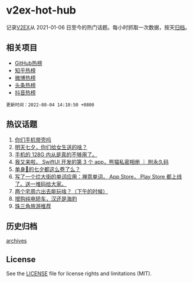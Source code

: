 # v2ex-hot-hub

 记录[V2EX](https://www.v2ex.com/)从 2021-01-06 日至今的热门话题。每小时抓取一次数据，按天[归档](archives)。
 
 ## 相关项目

- [GitHub热榜](https://github.com/lonnyzhang423/github-hot-hub)
- [知乎热榜](https://github.com/lonnyzhang423/zhihu-hot-hub)
- [微博热榜](https://github.com/lonnyzhang423/weibo-hot-hub)
- [头条热榜](https://github.com/lonnyzhang423/toutiao-hot-hub)
- [抖音热榜](https://github.com/lonnyzhang423/douyin-hot-hub)


 `更新时间：2022-08-04 14:10:50 +0800`

## 热议话题

1. [你们手机带壳吗](https://www.v2ex.com/t/870547)
1. [明天七夕，你们给女生送的啥？](https://www.v2ex.com/t/870459)
1. [手机的 128G 内从是真的不够用了。](https://www.v2ex.com/t/870607)
1. [我又来啦， SwiftUI 开发的第 3 个 app，熊猫私密相册 ｜ 附永久码](https://www.v2ex.com/t/870471)
1. [单身🐶的七夕都这么卷了么？](https://www.v2ex.com/t/870480)
1. [写了一个烂大街的单词应用：禅意单词， App Store， Play Store 都上线了。送一堆码给大家。](https://www.v2ex.com/t/870540)
1. [两个宅周六出去能玩啥？（下午的时候）](https://www.v2ex.com/t/870516)
1. [增购纯电轿车，汉还是海豹](https://www.v2ex.com/t/870542)
1. [珠三角旅游推荐](https://www.v2ex.com/t/870447)

## 历史归档

[archives](archives)

## License

See the [LICENSE](LICENSE) file for license rights and limitations (MIT).

